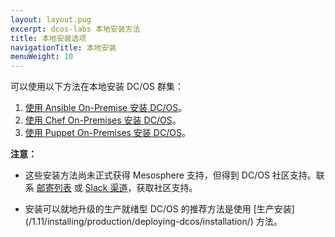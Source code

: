 ```yaml
---
layout: layout.pug
excerpt: dcos-labs 本地安装方法
title: 本地安装选项
navigationTitle: 本地安装 
menuWeight: 10
---
```




可以使用以下方法在本地安装 DC/OS 群集：

1. [使用 Ansible On-Premise 安装 DC/OS](https://github.com/dcos-labs/ansible-dcos/blob/master/docs/INSTALL_ONPREM.md)。
2. [使用 Chef On-Premises 安装 DC/OS](https://github.com/dcos-labs/dcos-chef)。
3. [使用 Puppet On-Premises 安装 DC/OS](https://github.com/dcos-labs/dcos-puppet)。


**注意：** 
- 这些安装方法尚未正式获得 Mesosphere 支持，但得到 DC/OS 社区支持。联系 [邮寄列表](https://groups.google.com/a/dcos.io/forum/#!forum/users) 或 [Slack 渠道](http://chat.dcos.io/?_ga=2.226911897.58407594.1533244861-1110201164.1520633201)，获取社区支持。

- 安装可以就地升级的生产就绪型 DC/OS 的推荐方法是使用 [生产安装] (/1.11/installing/production/deploying-dcos/installation/) 方法。

